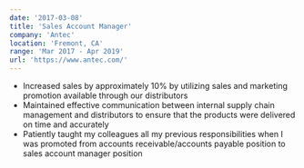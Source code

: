 ```yaml
---
date: '2017-03-08'
title: 'Sales Account Manager'
company: 'Antec'
location: 'Fremont, CA'
range: 'Mar 2017 - Apr 2019'
url: 'https://www.antec.com/'
---
```


- Increased sales by approximately 10% by utilizing sales and marketing promotion available through our distributors
- Maintained effective communication between internal supply chain management and distributors to ensure that the products were delivered on time and accurately
- Patiently taught my colleagues all my previous responsibilities when I was promoted from accounts receivable/accounts payable position to sales account manager position
